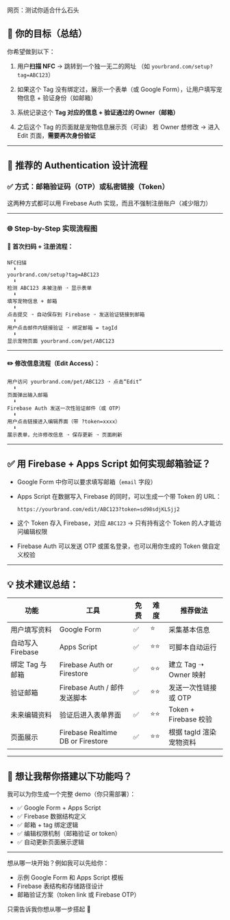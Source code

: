 
网页：测试你适合什么石头




## 🧩 你的目标（总结）

你希望做到以下：

1. 用户**扫描 NFC** → 跳转到一个独一无二的网址
   （如 `yourbrand.com/setup?tag=ABC123`）

2. 如果这个 Tag 没有绑定过，展示一个表单（或 Google Form），让用户填写宠物信息 + 验证身份（如邮箱）

3. 系统记录这个 **Tag 对应的信息 + 验证通过的 Owner（邮箱）**

4. 之后这个 Tag 的页面就是宠物信息展示页（可读）
   若 Owner 想修改 → 进入 Edit 页面，**需要再次身份验证**

---

## 🔐 推荐的 Authentication 设计流程

### ✅ 方式：**邮箱验证码（OTP）或私密链接（Token）**

这两种方式都可以用 Firebase Auth 实现，而且不强制注册账户（减少阻力）

---

### 🌐 Step-by-Step 实现流程图

#### 🔁 首次扫码 + 注册流程：

```
NFC扫描
  ⬇
yourbrand.com/setup?tag=ABC123
  ⬇
检测 ABC123 未被注册 ➝ 显示表单
  ⬇
填写宠物信息 + 邮箱
  ⬇
点击提交 ➝ 自动保存到 Firebase ➝ 发送验证链接到邮箱
  ⬇
用户点击邮件内链接验证 ➝ 绑定邮箱 = tagId
  ⬇
显示宠物页面 yourbrand.com/pet/ABC123
```

---

#### ✏️ 修改信息流程（Edit Access）：

```
用户访问 yourbrand.com/pet/ABC123 ➝ 点击“Edit”
  ⬇
页面弹出输入邮箱
  ⬇
Firebase Auth 发送一次性验证邮件（或 OTP）
  ⬇
用户点击链接进入编辑界面（带 ?token=xxxx）
  ⬇
展示表单，允许修改信息 ➝ 保存更新 ➝ 页面刷新
```

---

## ✅ 用 Firebase + Apps Script 如何实现邮箱验证？

* Google Form 中你可以要求填写邮箱（`email` 字段）

* Apps Script 在数据写入 Firebase 的同时，可以生成一个带 Token 的 URL：

  ```
  https://yourbrand.com/edit/ABC123?token=sd98sdjKLSjj2
  ```

* 这个 Token 存入 Firebase，对应 `ABC123` → 只有持有这个 Token 的人才能访问编辑权限

* Firebase Auth 可以发送 OTP 或匿名登录，也可以用你生成的 Token 做自定义校验

---

## 💡 技术建议总结：

| 功能            | 工具                                | 免费 | 难度 | 推荐做法                |
| ------------- | --------------------------------- | -- | -- | ------------------- |
| 用户填写资料        | Google Form                       | ✅  | ⭐  | 采集基本信息              |
| 自动写入 Firebase | Apps Script                       | ✅  | ⭐⭐ | 可脚本自动运行             |
| 绑定 Tag 与邮箱    | Firebase Auth or Firestore        | ✅  | ⭐⭐ | 建立 Tag ➝ Owner 映射   |
| 验证邮箱          | Firebase Auth / 邮件发送脚本            | ✅  | ⭐⭐ | 发送一次性链接或 OTP        |
| 未来编辑资料        | 验证后进入表单界面                         | ✅  | ⭐⭐ | Token + Firebase 校验 |
| 页面展示          | Firebase Realtime DB or Firestore | ✅  | ⭐⭐ | 根据 tagId 渲染宠物资料     |

---

## 🎁 想让我帮你搭建以下功能吗？

我可以为你生成一个完整 demo（你只需部署）：

* ✅ Google Form + Apps Script
* ✅ Firebase 数据结构定义
* ✅ 邮箱 + tag 绑定逻辑
* ✅ 编辑权限机制（邮箱验证 or token）
* ✅ 自动更新页面展示逻辑

---

想从哪一块开始？例如我可以先给你：

* 示例 Google Form 和 Apps Script 模板
* Firebase 表结构和存储路径设计
* 邮箱验证方案（token link 或 Firebase OTP）

只需告诉我你想从哪一步搭起 🙌
